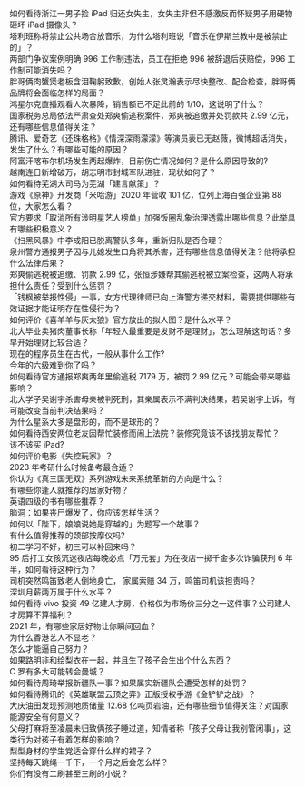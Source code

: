 如何看待浙江一男子捡 iPad 归还女失主，女失主非但不感激反而怀疑男子用硬物砸坏 iPad 摄像头？  
塔利班称将禁止公共场合放音乐，为什么塔利班说「音乐在伊斯兰教中是被禁止的」？  
两部门争议案例明确 996 工作制违法，员工在拒绝 996 被辞退后获赔偿，996 工作制可能消失吗？  
胖哥俩肉蟹煲老板含泪鞠躬致歉，创始人张灵瀚表示尽快整改、配合检查，胖哥俩品牌将会面临怎样的局面？  
鸿星尔克直播观看人次暴降，销售额已不足此前的 1/10，这说明了什么？  
国家税务总局依法严肃查处郑爽偷逃税案件，郑爽被追缴并处罚款共 2.99 亿元，还有哪些信息值得关注？  
腾讯、爱奇艺《还珠格格》《情深深雨濛濛》等演员表已无赵薇，微博超话消失，发生了什么？有哪些可能的原因？  
阿富汗喀布尔机场发生两起爆炸，目前伤亡情况如何？是什么原因导致的?  
越南连日新增破万，胡志明市封城军队进驻，现状如何了？  
如何看待芜湖大司马为芜湖「建言献策」？  
游戏《原神》开发商「米哈游」2020 年营收 101 亿，位列上海百强企业第 88 位，大家怎么看？  
官方要求「取消所有涉明星艺人榜单」加强饭圈乱象治理透露出哪些信息？此举具有哪些积极意义？  
《扫黑风暴》中李成阳已脱离警队多年，重新归队是否合理？  
泉州警方通报男子因与儿媳发生口角将其杀害，还有哪些信息值得关注？他将承担什么法律后果？  
郑爽偷逃税被追缴、罚款 2.99 亿，张恒涉嫌帮其偷逃税被立案检查，这两人将承担什么责任？受到什么惩罚？  
「钱枫被举报性侵」一事，女方代理律师已向上海警方递交材料，需要提供哪些有效证据才能证明存在性侵行为？  
如何评价《喜羊羊与灰太狼》官方放出的拟人图？是什么水平？  
北大毕业卖猪肉董事长称「年轻人最重要是发财不是理财」，怎么理解这句话？多早开始理财比较合适？  
现在的程序员生在古代，一般从事什么工作?  
今年的六级难到你了吗？  
如何看待官方通报郑爽两年里偷逃税 7179 万，被罚 2.99 亿元？可能会带来哪些影响？  
北大学子吴谢宇杀害母亲被判死刑，其亲属表示不满判决结果，若吴谢宇上诉，有可能改变当前判决结果吗？  
为什么星系大多是盘形的，而不是球形的？  
如何看待西安两位老友因帮忙装修而闹上法院？装修究竟该不该找朋友帮忙？  
该不该买 iPad?  
如何评价电影《失控玩家》？  
2023 年考研什么时候备考最合适？  
你认为《真三国无双》系列游戏未来系统革新的方向是什么？  
有哪些你逢人就推荐的居家好物？  
英语四级的书有哪些推荐？  
脑洞：如果丧尸爆发了，你应该怎样生活？  
如何以「陛下，娘娘说她是穿越的」为题写一个故事？  
有什么值得推荐的颈部按摩仪吗?  
初二学习不好，初三可以补回来吗？  
95 后打工女孩沉迷夜店每晚必点「万元套」为在夜店一掷千金多次诈骗获刑 6 年半，如何看待这种行为？  
司机突然鸣笛致老人倒地身亡， 家属索赔 34 万，鸣笛司机该担责吗？  
深圳月薪两万属于什么水平？  
如何看待 vivo 投资 49 亿建人才房，价格仅为市场价三分之一这件事？公司建人才房算不算福利？  
2021 年，有哪些家居好物让你瞬间回血？  
为什么香港艺人不显老？  
怎么才能逼自己努力？  
如果路明非和绘梨衣在一起，并且生了孩子会生出个什么东西？  
C 罗有多大可能转会曼城？  
如何看待周琦举报新疆队一事？如果属实新疆队会遭受怎样的处罚？  
如何看待腾讯的《英雄联盟云顶之弈》正版授权手游《金铲铲之战》？  
大庆油田发现预测地质储量 12.68 亿吨页岩油，还有哪些细节值得关注？对国家能源安全有何意义？  
父母打麻将至凌晨未归致俩孩子睡过道，知情者称「孩子父母让我别管闲事」，这类行为对孩子有着怎样的影响？  
梨型身材的学生党适合穿什么样的裙子？  
坚持每天跳绳一千下，一个月之后会怎么样？  
你们有没有二刷甚至三刷的小说？  
